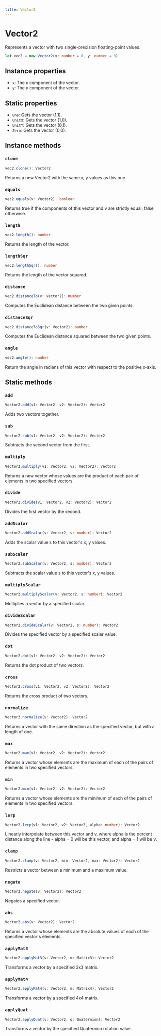 ```yaml
---
title: Vector2 
---
```


# Vector2
Represents a vector with two single-precision floating-point values.
```typescript
let vec2 = new Vector2(x: number = 0, y: number = 0)
```

## Instance properties
- `x`: The x component of the vector.
- `y`: The y component of the vector.

## Static properties
- `One`: Gets the vector (1,1).
- `UnitX`: Gets the vector (1,0).
- `UnitY`: Gets the vector (0,1).
- `Zero`: Gets the vector (0,0).

## Instance methods
### `clone`
```typescript
vec2.clone(): Vector2
```
Returns a new Vector2 with the same x, y values as this one.

### `equals`
```typescript
vec2.equals(v: Vector2): boolean
```
Returns true if the components of this vector and v are strictly equal; false otherwise.

### `length`
```typescript
vec2.length(): number
```
Returns the length of the vector.

### `lengthSqr`
```typescript
vec2.lengthSqr(): number
```
Returns the length of the vector squared.

### `distance`
```typescript
vec2.distanceTo(v: Vector2): number
```
Computes the Euclidean distance between the two given points.

### `distanceSqr`
```typescript
vec2.distanceToSqr(v: Vector2): number
```
Computes the Euclidean distance squared between the two given points.

### `angle`
```typescript
vec2.angle(): number
```
Return the angle in radians of this vector with respect to the positive x-axis.

## Static methods
### `add`
```typescript
Vector2.add(v1: Vector2, v2: Vector2): Vector2
```
Adds two vectors together.

### `sub`
```typescript
Vector2.sub(v1: Vector2, v2: Vector2): Vector2
```
Subtracts the second vector from the first.

### `multiply`
```typescript
Vector2.multiply(v1: Vector2, v2: Vector2): Vector2
```
Returns a new vector whose values are the product of each pair of elements in two specified vectors.

### `divide`
```typescript
Vector2.divide(v1: Vector2, v2: Vector2): Vector2
```
Divides the first vector by the second.

### `addScalar`
```typescript
Vector2.addScalar(v: Vector2, s: number): Vector2
```
Adds the scalar value s to this vector's x, y values.

### `subScalar`
```typescript
Vector2.subScalar(v: Vector2, s: number): Vector2
```
Subtracts the scalar value s to this vector's x, y values.

### `multiplyScalar`
```typescript
Vector2.multiplyScalar(v: Vector2, s: number): Vector2
```
Multiplies a vector by a specified scalar.

### `divideScalar`
```typescript
Vector2.divideScalar(v: Vector2, s: number): Vector2
```
Divides the specified vector by a specified scalar value.

### `dot`
```typescript
Vector2.dot(v1: Vector2, v2: Vector2): Vector2
```
Returns the dot product of two vectors.

### `cross`
```typescript
Vector2.cross(v1: Vector2, v2: Vector2): Vector2
```
Returns the cross product of two vectors.

### `normalize`
```typescript
Vector2.normalize(v: Vector2): Vector2
```
Returns a vector with the same direction as the specified vector, but with a length of one.

### `max`
```typescript
Vector2.max(v1: Vector2, v2: Vector2): Vector2
```
Returns a vector whose elements are the maximum of each of the pairs of elements in two specified vectors.

### `min`
```typescript
Vector2.min(v1: Vector2, v2: Vector2): Vector2
```
Returns a vector whose elements are the minimum of each of the pairs of elements in two specified vectors.

### `lerp`
```typescript
Vector2.lerp(v1: Vector2, v2: Vector2, alpha: number): Vector2
```
Linearly interpolate between this vector and v, where alpha is the percent distance along the line - alpha = 0 will be this vector, and alpha = 1 will be v.

### `clamp`
```typescript
Vector2.clamp(v: Vector2, min: Vector2, max: Vector2): Vector2
```
Restricts a vector between a minimum and a maximum value.

### `negate`
```typescript
Vector2.negate(v: Vector2): Vector2
```
Negates a specified vector.

### `abs`
```typescript
Vector2.abs(v: Vector2): Vector2
```
Returns a vector whose elements are the absolute values of each of the specified vector's elements.

### `applyMat3`
```typescript
Vector2.applyMat3(v: Vector2, m: Matrix3): Vector2
```
Transforms a vector by a specified 3x3 matrix.

### `applyMat4`
```typescript
Vector2.applyMat4(v: Vector2, m: Matrix4): Vector2
```
Transforms a vector by a specified 4x4 matrix.

### `applyQuat`
```typescript
Vector2.applyQuat(v: Vector2, q: Quaternion): Vector2
```
Transforms a vector by the specified Quaternion rotation value.
